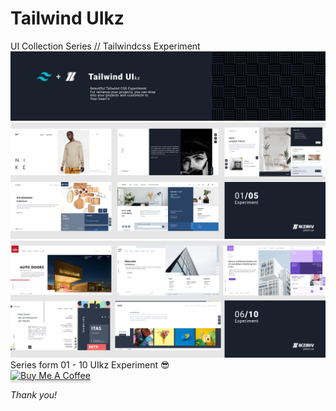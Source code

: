 # Tailwind UIkz
UI Collection Series // Tailwindcss Experiment
<br> 
<img src="asset/cover.png" alt="Cover Tailwind UIkz">
<img src="asset/0105.png" alt="Review 0105 Series UIkz">
<img src="asset/0610.png" alt="Review 0610 Series UIkz">
<br> Series form 01 - 10 UIkz Experiment 😎
<br>
<a href="https://www.buymeacoffee.com/ikziriv" target="_blank"><img src="https://www.buymeacoffee.com/assets/img/custom_images/orange_img.png" alt="Buy Me A Coffee" style="height: 41px !important;width: 174px !important;box-shadow: 0px 3px 2px 0px rgba(190, 190, 190, 0.5) !important;-webkit-box-shadow: 0px 3px 2px 0px rgba(190, 190, 190, 0.5) !important;" ></a>

_Thank you!_
